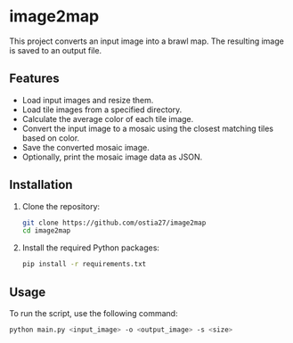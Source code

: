# image2map

This project converts an input image into a brawl map. The resulting image is saved to an output file.

## Features

- Load input images and resize them.
- Load tile images from a specified directory.
- Calculate the average color of each tile image.
- Convert the input image to a mosaic using the closest matching tiles based on color.
- Save the converted mosaic image.
- Optionally, print the mosaic image data as JSON.

## Installation

1. Clone the repository:

    ```bash
    git clone https://github.com/ostia27/image2map
    cd image2map
    ```

2. Install the required Python packages:

    ```bash
    pip install -r requirements.txt
    ```

## Usage

To run the script, use the following command:
    
 ```bash
 python main.py <input_image> -o <output_image> -s <size>
 ```
